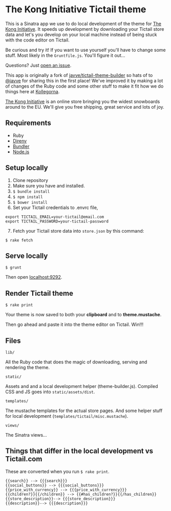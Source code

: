 # The Kong Initiative Tictail theme

This is a Sinatra app we use to do local development of the theme for [The Kong Initiative](http://www.konginitiative.com). It speeds up development by downloading your Tictail store data and let's you develop on your local machine instead of being stuck with the code editor on Tictail.

Be curious and try it! If you want to use yourself you'll have to change some stuff. Most likely in the `Gruntfile.js`. You'll figure it out…

Questions? Just [open an issue](https://github.com/kollegorna/kong-tictail-theme/issues).

This app is originally a fork of [javve/tictail-theme-builder](https://github.com/javve/tictail-theme-builder) so hats of to [@javve](https://twitter.com/javve) for sharing this in the first place!
We've improved it by making a lot of changes of the Ruby code and some other stuff to make it fit how we do things here at [Kollegorna](https://labs.kollegorna.se).

[The Kong Initiative](http://www.konginitiative.com) is an online store bringing you the widest snowboards around to the EU. We'll give you free shipping, great service and lots of joy.

## Requirements
* Ruby
* [Direnv](http://direnv.net/)
* [Bundler](https://rubygems.org/gems/bundler)
* [Node.js](http://nodejs.org)

## Setup locally
1. Clone repository
2. Make sure you have  and  installed.
3. `$ bundle install`
4. `$ npm install`
5. `$ bower install`
6. Set your Tictail credentials to .envrc file,  
  ```
  export TICTAIL_EMAIL=your-tictail@email.com  
  export TICTAIL_PASSWORD=your-tictail-password
  ```
7. Fetch your Tictail store data into `store.json` by this command:
  ```
  $ rake fetch
  ```

## Serve locally
  ```
  $ grunt
  ```

Then open [localhost:9292](http://localhost:9292).

## Render Tictail theme
  ```
  $ rake print
  ```

Your theme is now saved to both your __clipboard__ and to __theme.mustache__.

Then go ahead and paste it into the theme editor on Tictail. Win!!!

## Files

```
lib/
```
All the Ruby code that does the magic of downloading, serving and rendering the theme.

```
static/
```
Assets and and a local development helper (theme-builder.js).
Compiled CSS and JS goes into `static/assets/dist`.

```
templates/
```
The mustache templates for the actual store pages. And some helper stuff for local development (`templates/tictail/misc.mustache`).

```
views/
```
The Sinatra views…

## Things that differ in the local development vs Tictail.com
These are converted when you run `$ rake print`.

```
{{search}} --> {{{search}}}
{{social_buttons}} --> {{{social_buttons}}}
{{price_with_currency}} --> {{{price_with_currency}}}
{{children?}}{{/children}} --> {{#has_children?}}{{/has_children}}
{{store_description}}--> {{{store_description}}}
{{description}}--> {{{description}}}
```
